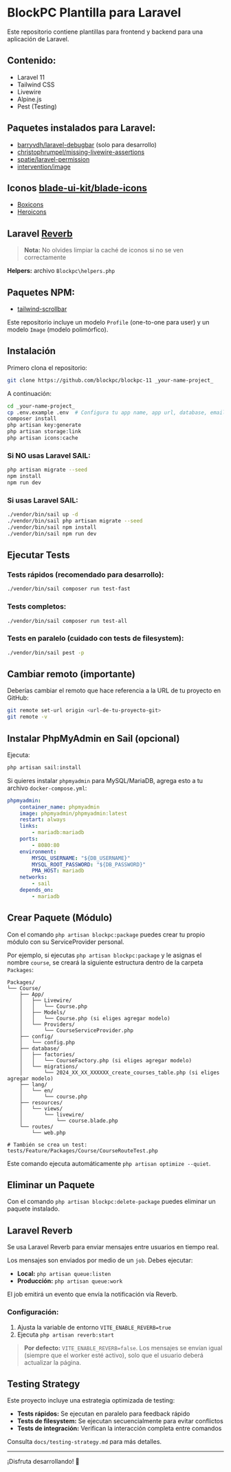 # BlockPC Plantilla para Laravel

Este repositorio contiene plantillas para frontend y backend para una aplicación de Laravel.

## Contenido:
- Laravel 11
- Tailwind CSS
- Livewire
- Alpine.js
- Pest (Testing)

## Paquetes instalados para Laravel:
- [barryvdh/laravel-debugbar](https://github.com/barryvdh/laravel-debugbar) (solo para desarrollo)
- [christophrumpel/missing-livewire-assertions](https://github.com/christophrumpel/missing-livewire-assertions)
- [spatie/laravel-permission](https://spatie.be/index.php/docs/laravel-permission)
- [intervention/image](http://image.intervention.io/)

## Iconos [blade-ui-kit/blade-icons](https://github.com/blade-ui-kit/blade-icons)
- [Boxicons](https://github.com/mallardduck/blade-boxicons)
- [Heroicons](https://github.com/blade-ui-kit/blade-heroicons)

## Laravel [Reverb](https://reverb.laravel.com/)

> **Nota:** No olvides limpiar la caché de iconos si no se ven correctamente

**Helpers:** archivo `Blockpc\helpers.php`

## Paquetes NPM:
- [tailwind-scrollbar](https://github.com/adoxography/tailwind-scrollbar)

Este repositorio incluye un modelo `Profile` (one-to-one para user) y un modelo `Image` (modelo polimórfico).

## Instalación

Primero clona el repositorio:

```bash
git clone https://github.com/blockpc/blockpc-11 _your-name-project_
```

A continuación:

```bash
cd _your-name-project_
cp .env.example .env  # Configura tu app name, app url, database, email, etc
composer install
php artisan key:generate
php artisan storage:link
php artisan icons:cache
```

### Si NO usas Laravel SAIL:

```bash
php artisan migrate --seed
npm install
npm run dev
```

### Si usas Laravel SAIL:

```bash
./vendor/bin/sail up -d
./vendor/bin/sail php artisan migrate --seed
./vendor/bin/sail npm install
./vendor/bin/sail npm run dev
```

## Ejecutar Tests

### Tests rápidos (recomendado para desarrollo):
```bash
./vendor/bin/sail composer run test-fast
```

### Tests completos:
```bash
./vendor/bin/sail composer run test-all
```

### Tests en paralelo (cuidado con tests de filesystem):
```bash
./vendor/bin/sail pest -p
```

## Cambiar remoto (importante)

Deberías cambiar el remoto que hace referencia a la URL de tu proyecto en GitHub:

```bash
git remote set-url origin <url-de-tu-proyecto-git>
git remote -v
```

## Instalar PhpMyAdmin en Sail (opcional)

Ejecuta:
```bash
php artisan sail:install
```

Si quieres instalar `phpmyadmin` para MySQL/MariaDB, agrega esto a tu archivo `docker-compose.yml`:

```yaml
phpmyadmin:
    container_name: phpmyadmin
    image: phpmyadmin/phpmyadmin:latest
    restart: always
    links:
        - mariadb:mariadb
    ports:
        - 8080:80
    environment:
        MYSQL_USERNAME: "${DB_USERNAME}"
        MYSQL_ROOT_PASSWORD: "${DB_PASSWORD}"
        PMA_HOST: mariadb
    networks:
        - sail
    depends_on:
        - mariadb
```

## Crear Paquete (Módulo)

Con el comando `php artisan blockpc:package` puedes crear tu propio módulo con su ServiceProvider personal.

Por ejemplo, si ejecutas `php artisan blockpc:package` y le asignas el nombre `course`, se creará la siguiente estructura dentro de la carpeta `Packages`:

```
Packages/
└── Course/
    ├── App/
    │   ├── Livewire/
    │   │   └── Course.php
    │   ├── Models/
    │   │   └── Course.php (si eliges agregar modelo)
    │   └── Providers/
    │       └── CourseServiceProvider.php
    ├── config/
    │   └── config.php
    ├── database/
    │   ├── factories/
    │   │   └── CourseFactory.php (si eliges agregar modelo)
    │   └── migrations/
    │       └── 2024_XX_XX_XXXXXX_create_courses_table.php (si eliges agregar modelo)
    ├── lang/
    │   └── en/
    │       └── course.php
    ├── resources/
    │   └── views/
    │       └── livewire/
    │           └── course.blade.php
    └── routes/
        └── web.php

# También se crea un test:
tests/Feature/Packages/Course/CourseRouteTest.php
```

Este comando ejecuta automáticamente `php artisan optimize --quiet`.

## Eliminar un Paquete

Con el comando `php artisan blockpc:delete-package` puedes eliminar un paquete instalado.

## Laravel Reverb

Se usa Laravel Reverb para enviar mensajes entre usuarios en tiempo real.

Los mensajes son enviados por medio de un `job`. Debes ejecutar:
- **Local:** `php artisan queue:listen`
- **Producción:** `php artisan queue:work`

El job emitirá un evento que envía la notificación vía Reverb.

### Configuración:
1. Ajusta la variable de entorno `VITE_ENABLE_REVERB=true`
2. Ejecuta `php artisan reverb:start`

> **Por defecto:** `VITE_ENABLE_REVERB=false`. Los mensajes se envían igual (siempre que el worker esté activo), solo que el usuario deberá actualizar la página.

## Testing Strategy

Este proyecto incluye una estrategia optimizada de testing:

- **Tests rápidos:** Se ejecutan en paralelo para feedback rápido
- **Tests de filesystem:** Se ejecutan secuencialmente para evitar conflictos
- **Tests de integración:** Verifican la interacción completa entre comandos

Consulta `docs/testing-strategy.md` para más detalles.

---

¡Disfruta desarrollando! 🚀
